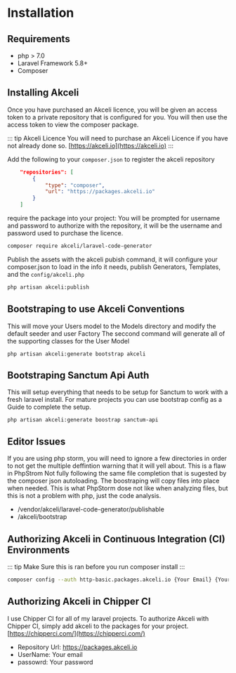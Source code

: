 # Installation

## Requirements

* php > 7.0
* Laravel Framework 5.8+
* Composer

## Installing Akceli

Once you have purchased an Akceli licence, you will be given an access token to a private repository that is configured for you.
You will then use the access token to view the composer package.

::: tip Akceli Licence
You will need to purchase an Akceli Licence if you have not already done so.
[https://akceli.io](https://akceli.io)
:::

Add the following to your `composer.json` to register the akceli repository
``` json  composer.json
    "repositories": [
        {
            "type": "composer",
            "url": "https://packages.akceli.io"
        }
    ]
```

require the package into your project: You will be prompted for username and password to authorize with the repository,
it will be the username and password used to purchase the licence.

``` sh
composer require akceli/laravel-code-generator
```
Publish the assets with the akceli pubish command, it will configure your composer.json to load in the info it needs, publish Generators, Templates, and the `config/akceli.php`

``` sh
php artisan akceli:publish
```

## Bootstraping to use Akceli Conventions
This will move your Users model to the Models directory and modify the default seeder and user Factory
The seccond command will generate all of the supporting classes for the User Model
```shell script
php artisan akceli:generate bootstrap akceli
```

## Bootstraping Sanctum Api Auth
This will setup everything that needs to be setup for Sanctum to work with a fresh laravel install. For mature projects you can use bootstrap config as a Guide to complete the setup.
```shell script
php artisan akceli:generate boostrap sanctum-api
```

## Editor Issues
If you are using php storm, you will need to ignore a few directories in order to not get the multiple deffintion warning that it will yell about.
This is a flaw in PhpStrom Not fully following the same file completion that is sugested by the composer json autoloading.
The boostraping will copy files into place when needed.  This is what PhpStorm dose not like when analyzing files, but this is
not a problem with php, just the code analysis.
* /vendor/akceli/laravel-code-generator/publishable
* /akceli/bootstrap


## Authorizing Akceli in Continuous Integration (CI) Environments

::: tip
Make Sure this is ran before you run composer install
:::

``` sh
composer config --auth http-basic.packages.akceli.io {Your Email} {Your Password}
```

## Authorizing Akceli in Chipper CI

I use Chipper CI for all of my laravel projects.  To authorize Akceli with Chipper CI, simply add akceli to the packages for your project.
[https://chipperci.com/](https://chipperci.com/)

* Repository Url: https://packages.akceli.io
* UserName: Your email
* passowrd: Your password



